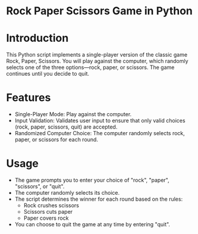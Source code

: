# Rock Paper Scissors Game in Python


# Introduction

This Python script implements a single-player version of the classic game Rock, Paper, Scissors. You will play against the computer, which randomly selects one of the three options—rock, paper, or scissors. The game continues until you decide to quit.

# Features

- Single-Player Mode: Play against the computer.
- Input Validation: Validates user input to ensure that only valid choices (rock, paper, scissors, quit) are accepted.
- Randomized Computer Choice: The computer randomly selects rock, paper, or scissors for each round.


# Usage


- The game prompts you to enter your choice of "rock", "paper", "scissors", or "quit".
- The computer randomly selects its choice.
- The script determines the winner for each round based on the rules:
  - Rock crushes scissors
  - Scissors cuts paper
  - Paper covers rock
- You can choose to quit the game at any time by entering "quit".
